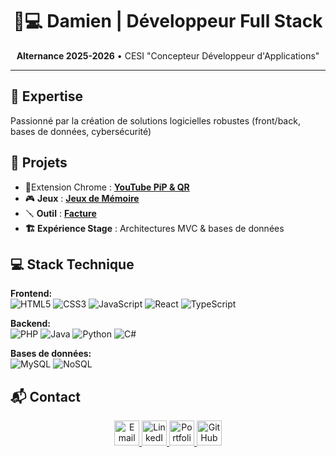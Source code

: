 <h1 align="center">👨💻 Damien | Développeur Full Stack</h1>
<p align="center">
  <strong>Alternance 2025-2026</strong> • CESI "Concepteur Développeur d'Applications"<br>
</p>

---

## 🚀 Expertise
Passionné par la création de solutions logicielles robustes (front/back, bases de données, cybersécurité)

## 🔨 Projets
- 🧩Extension Chrome : [**YouTube PiP & QR**](https://damien-codes.github.io/Web-Extension-Site)
- 🎮 **Jeux** : [**Jeux de Mémoire**](https://damien-codes.github.io/Memory_card)
- 🪛  **Outil** : [**Facture**](https://damien-codes.github.io/Facture)
- **🏗️ Expérience Stage** : Architectures MVC & bases de données


## 💻 Stack Technique
**Frontend:**  
![HTML5](https://img.shields.io/badge/-HTML5-E34F26?logo=html5&logoColor=white)
![CSS3](https://img.shields.io/badge/-CSS3-1572B6?logo=css3&logoColor=white)
![JavaScript](https://img.shields.io/badge/-JavaScript-F7DF1E?logo=javascript&logoColor=black)
![React](https://img.shields.io/badge/-React-61DAFB?logo=react&logoColor=black)
![TypeScript](https://img.shields.io/badge/-TypeScript-3178C6?logo=typescript&logoColor=white)

**Backend:**  
![PHP](https://img.shields.io/badge/-PHP-777BB4?logo=php&logoColor=white)
![Java](https://img.shields.io/badge/-Java-007396?logo=java&logoColor=white)
![Python](https://img.shields.io/badge/-Python-3776AB?logo=python&logoColor=white)
![C#](https://img.shields.io/badge/-C%23-239120?logo=c-sharp&logoColor=white)

**Bases de données:**  
![MySQL](https://img.shields.io/badge/-MySQL-4479A1?logo=mysql&logoColor=white)
![NoSQL](https://img.shields.io/badge/-NoSQL-4EA94B?logo=mongodb&logoColor=white)

## 📬 Contact
<p align="center">
  <a href="mailto:pinodamien@gmail.com">
    <img src="https://img.icons8.com/color/48/000000/gmail.png" alt="Email" width="40"/>
  </a>
  <a href="https://www.linkedin.com/in/damien-pino">
    <img src="https://img.icons8.com/color/48/000000/linkedin.png" alt="LinkedIn" width="40"/>
  </a>
  <a href="https://damien-codes.github.io/Mes_Reseaux/">
    <img src="https://img.icons8.com/color/48/000000/domain.png" alt="Portfolio" width="40"/>
  </a>
  <a href="https://github.com/damien-codes">
    <img src="https://img.icons8.com/fluency/48/000000/github.png" alt="GitHub" width="40"/>
  </a>
</p>
